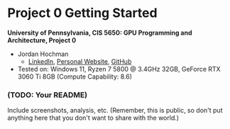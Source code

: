 Project 0 Getting Started
====================

**University of Pennsylvania, CIS 5650: GPU Programming and Architecture, Project 0**

* Jordan Hochman
  * [LinkedIn](https://www.linkedin.com/in/jhochman24), [Personal Website](https://jordanh.xyz), [GitHub](https://github.com/JHawk0224)
* Tested on: Windows 11, Ryzen 7 5800 @ 3.4GHz 32GB, GeForce RTX 3060 Ti 8GB (Compute Capability: 8.6)

### (TODO: Your README)

Include screenshots, analysis, etc. (Remember, this is public, so don't put
anything here that you don't want to share with the world.)
